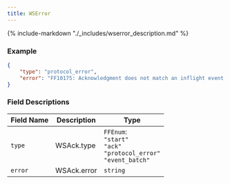 ```yaml
---
title: WSError
---
```

{% include-markdown "./_includes/wserror_description.md" %}

### Example

```json
{
    "type": "protocol_error",
    "error": "FF10175: Acknowledgment does not match an inflight event + subscription"
}
```

### Field Descriptions

| Field Name | Description | Type |
|------------|-------------|------|
| `type` | WSAck.type | `FFEnum`:<br/>`"start"`<br/>`"ack"`<br/>`"protocol_error"`<br/>`"event_batch"` |
| `error` | WSAck.error | `string` |

